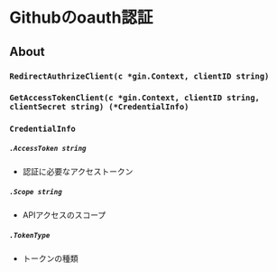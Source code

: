 # Githubのoauth認証

## About
### `RedirectAuthrizeClient(c *gin.Context, clientID string)`
### `GetAccessTokenClient(c *gin.Context, clientID string, clientSecret string) (*CredentialInfo)`
### `CredentialInfo`
##### `.AccessToken string`
- 認証に必要なアクセストークン
##### `.Scope string`
- APIアクセスのスコープ
##### `.TokenType`
- トークンの種類